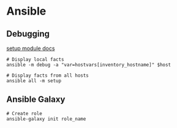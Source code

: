 # Ansible

## Debugging

[setup module docs](http://docs.ansible.com/ansible/setup_module.html)

```
# Display local facts
ansible -m debug -a "var=hostvars[inventory_hostname]" $host

# Display facts from all hosts
ansible all -m setup
```

## Ansible Galaxy

```
# Create role
ansible-galaxy init role_name
```
